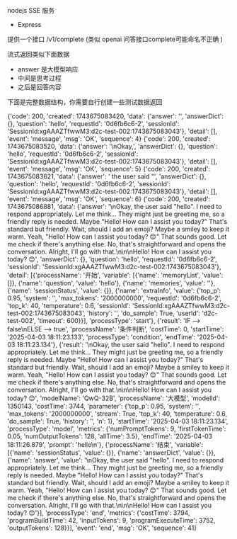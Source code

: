 nodejs SSE 服务
- Express 

提供一个接口 /v1/complete (类似 openai 问答接口complete可能命名不正确 )

流式返回类似下面数据
- answer 是大模型响应
- <think></think> 中间是思考过程
- </think> 之后是回答内容

下面是完整数据结构，你需要自行创建一些测试数据返回

{'code': 200, 'created': 1743675083420, 'data': {'answer': '<think>', 'answerDict': {}, 'question': 'hello', 'requestId': '0d6fb6c6-2', 'sessionId': 'SessionId:xgAAAZTfwwM3:d2c-test-002:1743675083043'}, 'detail': [], 'event': 'message', 'msg': 'OK', 'sequence': 4}
{'code': 200, 'created': 1743675083520, 'data': {'answer': '\nOkay,', 'answerDict': {}, 'question': 'hello', 'requestId': '0d6fb6c6-2', 'sessionId': 'SessionId:xgAAAZTfwwM3:d2c-test-002:1743675083043'}, 'detail': [], 'event': 'message', 'msg': 'OK', 'sequence': 5}
{'code': 200, 'created': 1743675083621, 'data': {'answer': ' the user said "', 'answerDict': {}, 'question': 'hello', 'requestId': '0d6fb6c6-2', 'sessionId': 'SessionId:xgAAAZTfwwM3:d2c-test-002:1743675083043'}, 'detail': [], 'event': 'message', 'msg': 'OK', 'sequence': 6}
{'code': 200, 'created': 1743675086881, 'data': {'answer': '<think>\nOkay, the user said "hello". I need to respond appropriately. Let me think... They might just be greeting me, so a friendly reply is needed. Maybe "Hello! How can I assist you today?" That\'s standard but friendly. Wait, should I add an emoji? Maybe a smiley to keep it warm. Yeah, "Hello! How can I assist you today? 😊" That sounds good. Let me check if there\'s anything else. No, that\'s straightforward and opens the conversation. Alright, I\'ll go with that.\n</think>\n\nHello! How can I assist you today? 😊', 'answerDict': {}, 'question': 'hello', 'requestId': '0d6fb6c6-2', 'sessionId': 'SessionId:xgAAAZTfwwM3:d2c-test-002:1743675083043'}, 'detail': [{'processName': '开始', 'variable': [{'name': 'memoryList', 'value': []}, {'name': 'question', 'value': 'hello'}, {'name': 'memories', 'value': ''}, {'name': 'sessionStatus', 'value': {}}, {'name': 'extraInfo', 'value': {'top_p': 0.95, 'system': '', 'max_tokens': '2000000000', 'requestId': '0d6fb6c6-2', 'top_k': 40, 'temperature': 0.6, 'sessionId': 'SessionId:xgAAAZTfwwM3:d2c-test-002:1743675083043', 'history': '', 'do_sample': True, 'userId': 'd2c-test-002', 'timeout': 600}}], 'processType': 'start'}, {'result': 'IF --> false\nELSE --> true', 'processName': '条件判断', 'costTime': 0, 'startTime': '2025-04-03 18:11:23.133', 'processType': 'condition', 'endTime': '2025-04-03 18:11:23.134'}, {'result': '<think>\nOkay, the user said "hello". I need to respond appropriately. Let me think... They might just be greeting me, so a friendly reply is needed. Maybe "Hello! How can I assist you today?" That\'s standard but friendly. Wait, should I add an emoji? Maybe a smiley to keep it warm. Yeah, "Hello! How can I assist you today? 😊" That sounds good. Let me check if there\'s anything else. No, that\'s straightforward and opens the conversation. Alright, I\'ll go with that.\n</think>\n\nHello! How can I assist you today? 😊', 'modelName': 'QwQ-32B', 'processName': '大模型', 'modelId': 1350143, 'costTime': 3744, 'parameter': {'top_p': 0.95, 'system': '', 'max_tokens': '2000000000', 'stream': True, 'top_k': 40, 'temperature': 0.6, 'do_sample': True, 'history': '', 'n': 1}, 'startTime': '2025-04-03 18:11:23.134', 'processType': 'model', 'metrics': {'numPromptTokens': 9, 'firstTokenTime': 0.05, 'numOutputTokens': 128, 'allTime': 3.5}, 'endTime': '2025-04-03 18:11:26.879', 'prompt': 'hello\n'}, {'processName': '结束', 'variable': [{'name': 'sessionStatus', 'value': {}}, {'name': 'answerDict', 'value': {}}, {'name': 'answer', 'value': '<think>\nOkay, the user said "hello". I need to respond appropriately. Let me think... They might just be greeting me, so a friendly reply is needed. Maybe "Hello! How can I assist you today?" That\'s standard but friendly. Wait, should I add an emoji? Maybe a smiley to keep it warm. Yeah, "Hello! How can I assist you today? 😊" That sounds good. Let me check if there\'s anything else. No, that\'s straightforward and opens the conversation. Alright, I\'ll go with that.\n</think>\n\nHello! How can I assist you today? 😊'}], 'processType': 'end', 'metrics': {'costTime': 3794, 'programBuildTime': 42, 'inputTokens': 9, 'programExecuteTime': 3752, 'outputTokens': 128}}], 'event': 'end', 'msg': 'OK', 'sequence': 41}
